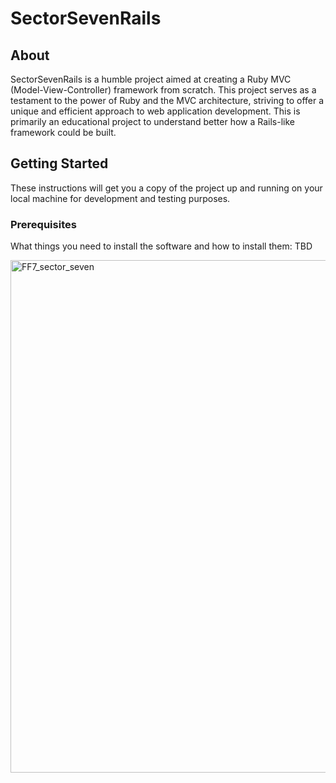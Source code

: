# SectorSevenRails

## About

SectorSevenRails is a humble project aimed at creating a Ruby MVC (Model-View-Controller) framework from scratch. This project serves as a testament to the power of Ruby and the MVC architecture, striving to offer a unique and efficient approach to web application development. This is primarily an educational project to understand better how a Rails-like framework could be built.

## Getting Started

These instructions will get you a copy of the project up and running on your local machine for development and testing purposes.

### Prerequisites

What things you need to install the software and how to install them: TBD

<img width="820" alt="FF7_sector_seven" src="https://github.com/pacharya92/sector_seven_rails/assets/14185254/185ff499-cdb7-4f55-940f-3008b00eb22c">
